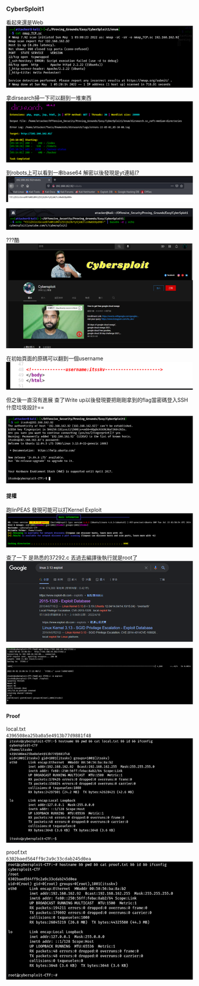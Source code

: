 ### CyberSploit1  
  
看起來還是Web  
![](images/sO8dtgL.png)  
  
拿dirsearch掃一下可以翻到一堆東西  
![](images/uvLalSr.png)  
  
到robots上可以看到一串base64 解密以後發現是yt連結(?  
![](images/yrGLyIC.png)  
  
![](images/ZZp9StQ.png)  
  
???酷  
![](images/PgKWSyu.png)  
  
在初始頁面的原碼可以翻到一個username  
![](images/69aOAJ9.png)  
  
但之後一直沒有進展 查了Write up以後發現要把剛剛拿到的flag當密碼登入SSH 什麼垃圾設計==  
  
![](images/rhlg1H0.png)  
  
#### 提權  
  
跑linPEAS 發現可能可以打Kernel Exploit  
![](images/qVEiZU9.png)  
  
查了一下 是熟悉的37292.c 丟過去編譯後執行就是root了  
![](images/gz4Ydu8.png)  
  
![](images/fpU46aA.png)  
  
#### Proof  
  
local.txt  
`4396508ea25ba0a5e4913b77d9881f48`  
![](images/fBTWapt.png)  
  
proof.txt  
`6302baed564ff9c2a9c33cdab245d0ea`  
![](images/IX5OwO4.png)
